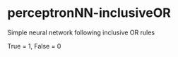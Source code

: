 # perceptronNN-inclusiveOR

Simple neural network following inclusive OR rules

True = 1, False = 0
